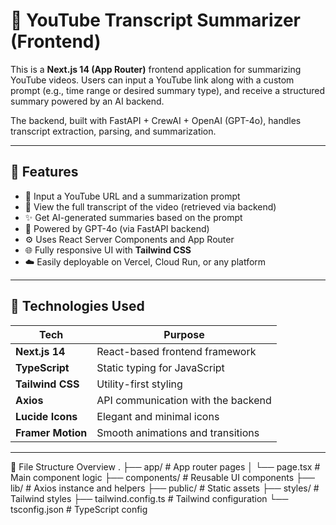 # 🎥 YouTube Transcript Summarizer (Frontend)

This is a **Next.js 14 (App Router)** frontend application for summarizing YouTube videos. Users can input a YouTube link along with a custom prompt (e.g., time range or desired summary type), and receive a structured summary powered by an AI backend.

The backend, built with FastAPI + CrewAI + OpenAI (GPT-4o), handles transcript extraction, parsing, and summarization.

---

## 🚀 Features

- 🔗 Input a YouTube URL and a summarization prompt
- 📄 View the full transcript of the video (retrieved via backend)
- ✨ Get AI-generated summaries based on the prompt
- 🧠 Powered by GPT-4o (via FastAPI backend)
- ⚙️ Uses React Server Components and App Router
- 🌐 Fully responsive UI with **Tailwind CSS**
- ☁️ Easily deployable on Vercel, Cloud Run, or any platform

---

## 🧰 Technologies Used

| Tech             | Purpose                                  |
|------------------|------------------------------------------|
| **Next.js 14**   | React-based frontend framework           |
| **TypeScript**   | Static typing for JavaScript             |
| **Tailwind CSS** | Utility-first styling                    |
| **Axios**        | API communication with the backend       |
| **Lucide Icons** | Elegant and minimal icons                |
| **Framer Motion**| Smooth animations and transitions        |

---
📁 File Structure Overview
.
├── app/                # App router pages
│   └── page.tsx        # Main component logic
├── components/         # Reusable UI components
├── lib/                # Axios instance and helpers
├── public/             # Static assets
├── styles/             # Tailwind styles
├── tailwind.config.ts  # Tailwind configuration
└── tsconfig.json       # TypeScript config
